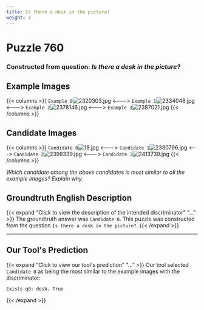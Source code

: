 ```yaml
---
title: Is there a desk in the picture?
weight: 3
---
```


# Puzzle 760
### Constructed from question: _Is there a desk in the picture?_


## Example Images
{{< columns >}}
`Example 0`![2320303.jpg](/gqa_images/2320303.jpg)
<--->
`Example 1`![2334048.jpg](/gqa_images/2334048.jpg)
<--->
`Example 2`![2378146.jpg](/gqa_images/2378146.jpg)
<--->
`Example 3`![2387021.jpg](/gqa_images/2387021.jpg)
{{< /columns >}}

## Candidate Images
{{< columns >}}
`Candidate 0`![18.jpg](/gqa_images/18.jpg)
<--->
`Candidate 1`![2380796.jpg](/gqa_images/2380796.jpg)
<--->
`Candidate 2`![2398339.jpg](/gqa_images/2398339.jpg)
<--->
`Candidate 3`![2413730.jpg](/gqa_images/2413730.jpg)
{{< /columns >}}

*Which candidate among the above candidates is most similar to all the example images? Explain why.*

## Groundtruth English Description

{{< expand "Click to view the description of the intended discriminator" "..." >}}
The groundtruth answer was `Candidate 0`. This puzzle was constructed from the question `Is there a desk in the picture?`.
{{< /expand >}}

---

## Our Tool's Prediction

{{< expand "Click to view our tool's prediction" "..." >}}
Our tool selected `Candidate 0` as being the most similar to the example images with the discriminator:
```plaintext
Exists q0: desk. True
```
{{< /expand >}}
